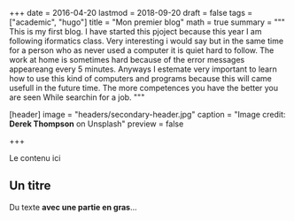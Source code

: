 +++
date = 2016-04-20
lastmod = 2018-09-20
draft = false
tags = ["academic", "hugo"]
title = "Mon premier blog"
math = true
summary = """
This is my first blog. I have started this pjoject because this year I am following iformatics class. Very interesting i would say but in the same time for a person who as never used a computer it is quiet hard to follow. The work at home is sometimes hard because of the error messages appeareang every 5 minutes. Anyways I estemate very important to learn how to use this kind of computers and programs because this will came usefull in the future time. The more competences you have the better you are seen While searchin for a job.
"""

[header]
image = "headers/secondary-header.jpg"
caption = "Image credit: **Derek Thompson** on Unsplash"
preview = false

+++

Le contenu ici

## Un titre

Du texte **avec une partie en gras**...
